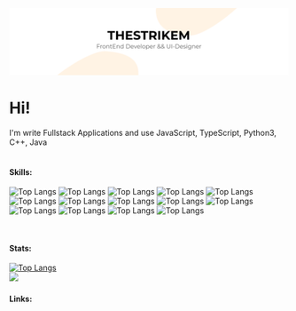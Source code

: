 [![Header](https://github.com/TheStrikeM/thestrikem/blob/main/thestrikem.png)](https://vk.com/thestrikem)

<h1>Hi!</h1>
<p>I'm write Fullstack Applications and use JavaScript, TypeScript, Python3, C++, Java</h3>
<br>
<br>
<h4>Skills:</h4>
<p>
  <img alt="Top Langs" src="https://img.shields.io/badge/JavaScript-000000?style=for-the-badge&logo=JavaScript"/>
  <img alt="Top Langs" src="https://img.shields.io/badge/Java-000000?style=for-the-badge&logo=Java"/>
  <img alt="Top Langs" src="https://img.shields.io/badge/C++-000000?style=for-the-badge&logo=C++"/>
  <img alt="Top Langs" src="https://img.shields.io/badge/Python-000000?style=for-the-badge&logo=Python"/>
  <img alt="Top Langs" src="https://img.shields.io/badge/React-000000?style=for-the-badge&logo=React"/>
  <img alt="Top Langs" src="https://img.shields.io/badge/Redux-000000?style=for-the-badge&logo=Redux"/>
  <img alt="Top Langs" src="https://img.shields.io/badge/NestJS-000000?style=for-the-badge&logo=NestJS"/>
  <img alt="Top Langs" src="https://img.shields.io/badge/npm-000000?style=for-the-badge&logo=npm"/>
  <img alt="Top Langs" src="https://img.shields.io/badge/HTML5-000000?style=for-the-badge&logo=HTML5"/>
  <img alt="Top Langs" src="https://img.shields.io/badge/CSS3-000000?style=for-the-badge&logo=CSS3"/>
  <img alt="Top Langs" src="https://img.shields.io/badge/Git-000000?style=for-the-badge&logo=Git"/>
  <img alt="Top Langs" src="https://img.shields.io/badge/GitHub-000000?style=for-the-badge&logo=GitHub"/>
  <img alt="Top Langs" src="https://img.shields.io/badge/Photoshop-000000?style=for-the-badge&logo=Photoshop"/>
  <img alt="Top Langs" src="https://img.shields.io/badge/Figma-000000?style=for-the-badge&logo=Figma"/>
</p>
<br>
<h4>Stats:</h4>
<p>
<a href="https://github.com/thestrikem/github-readme-stats"><img alt="Top Langs" src="https://github-readme-stats.vercel.app/api?username=thestrikem&show_icons=true" /></a>
<br />
<img src="https://github-readme-stats.vercel.app/api/wakatime?username=thestrikem" />
</p>
<h4>Links:</h4>

